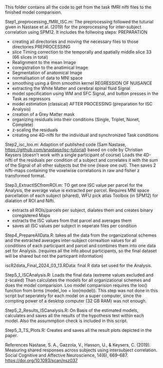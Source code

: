 This folder contains all the code to get from the task fMRI nifti files to the finished model comparision.

Step1_preprocessing_fMRI_ISC.m: The preprocessing followed the tuturial given in Nastase et al. (2019) for the preprocessing for inter-subject correlation using SPM12. It includes the follwoing steps:
PREPARATION
- creating all directories and moving the necessary files to those directories
PREPROCESSING
- slice Timing correction to the temporally and spatially middle slice 33 (66 slices in total)
- Realignment to the mean Image
- coregistration to the anatimical Image
- Segmentation of anatomical Image
- normalisation of data to MNI space
- smoothing using a 6mm smoothin kernel
REGRESSION OF NUISANCE
- extracting the White Matter and cerebral spinal fluid Signal
- model specification using WM and SFC Signal, and button presses in the Task as regressors
- model estimation (classical)
AFTER PROCESSING (preparation for ISC Analysis)
- creation of a Grey Matter mask
- organizing residuals into their conditions (Single, Triplet, Nonet, Complete) 
- z-scaling the residuals
- creating one 4D-nifti for the individual and synchronized Task conditions

Step2_isc_loo.m: Adaption of published code (Sam Nastase, https://github.com/snastase/isc-tutorial) based on code by Christian Keysers
(doesn't work with a single participant of course)
Loads the 4D-nifti of the residuals per condition of a subject and correlates it with the sum of the Signal of all other subjects but the one (leave one out).
Then saves 2 nifti-maps containing the voxelwise correlations in raw and fisher z transformed format.

Step3_ExtractISCfromROI.m: TO get one ISC value per parcel for the Analysis, the average value is extracted per parcel. Requires MNI space parcellation of each subject (shared), WFU pick atlas Toolbox (in SPM12) for dialation of ROI and Nifti.
- extracts all ROIs/parcels per subject, dialates them and creates binary coregistered Maps
- extracts the ISC values from that parcel and averages them
- saves all ISC values per subject in seperate files per condition

Step4_PrepareAllData.R: takes all the data from the organizational schemes and the extracted averages inter-subject correaltion values for all conditions of each participant and parcel and combines them into one data set for Analysis.
(requires all the info about participants, so the final dataset will be shared but not the particpant information)

iscR2data_Final_2024_03_13.RData: final R data set used for the Analysis.

Step5_1_ISCAnalysis.R: Loads the final data (extreme values excluded and z-scaled)
Than calculates the models for all organizational schemes and does the model comparision.
Loo model comparision requires the loo() function from brms (model_loo = loo(model)). This step was not done in this script but seperately for each model on a super computer, since the compting power of a desktop computer (32 GB RAM) was not enough.

Step5_2_Results_ISCanalysis.R: On Basis of the estimated models, calculates and saves all the results of the hypothesis test within each model. Also the assummption check is included in this script.

Step5_3_TS_Plots.R: Creates and saves all the result plots depicted in the paper.



References
Nastase, S. A., Gazzola, V., Hasson, U., & Keysers, C. (2019). Measuring shared responses across subjects using 
	intersubject correlation. Social Cognitive and Affective Neuroscience, 14(6), 669–687. 
	https://doi.org/10.1093/scan/nsz037